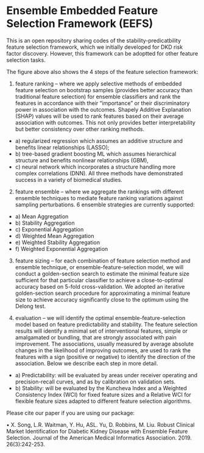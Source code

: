 # Ensemble Embedded Feature Selection Framework (EEFS)

This is an open repository sharing codes of the stability-predicatbility feature selection framework, which we initially developed for DKD risk factor discovery. However, this framework can be adoptted for other feature selection tasks. 

The figure above also shows the 4 steps of the feature selection framework: 
1) feature ranking – where we apply selective methods of embedded feature selection on bootstrap samples (provides better accuracy than traditional feature selection) for ensemble classifiers and rank the features in accordance with their “importance” or their discriminatory power in association with the outcomes. Shapely Additive Explanation (SHAP) values will be used to rank features based on their average association with outcomes.  This not only provides better interpretability but better consistency over other ranking methods.
- a) regularized regression which assumes an additive structure and benefits linear relationships (LASSO); 
- b) tree-based gradient boosting ML which assumes hierarchical structure and benefits nonlinear relationships (GBM),
- c) neural network which incorporates a structure handling more complex correlations (DNN). All three methods have demonstrated success in a variety of biomedical studies.


2) feature ensemble – where we aggregate the rankings with different ensemble techniques to mediate feature ranking variations against sampling perturbations. 6 ensemble strategies are currently supported: 
- a) Mean Aggregation
- b) Stability Aggregation
- c) Exponential Aggregation
- d) Weighted Mean Aggregation
- e) Weighted Stability Aggregation
- f) Weighted Exponential Aggregation

3) feature sizing – for each combination of feature selection method and ensemble technique, or ensemble-feature-selection model, we will conduct a golden-section search to estimate the minimal feature size sufficient for that particular classifier to achieve a close-to-optimal accuracy based on 5-fold cross-validation. We adopted an iterative golden-section search procedure for approximating a minimal feature size to achieve accuracy significantly close to the optimum using the Delong test. 

4) evaluation – we will identify the optimal ensemble-feature-selection model based on feature predictability and stability. The feature selection results will identify a minimal set of interventional features, simple or amalgamated or bundling, that are strongly associated with pain improvement. The associations, usually measured by average absolute changes in the likelihood of improving outcomes, are used to rank the features with a sign (positive or negative) to identify the direction of the association. Below we describe each step in more detail. 
- a) Predictability: will be evaluated by areas under receiver operating and precision-recall curves, and as by calibration on validation sets. 
- b) Stability: will be evaluated by the Kuncheva Index and a Weighted Consistency Index (WCI) for fixed feature sizes and a Relative WCI for flexible feature sizes adapted to different feature selection algorithms.


Please cite our paper if you are using our package: 

•	X. Song, L.R. Waitman, Y. Hu, ASL. Yu, D. Robbins, M. Liu. Robust Clinical Market Identification for Diabetic Kidney Disease with Ensemble Feature Selection. Journal of the American Medical Informatics Association. 2019. 26(3):242-253.
